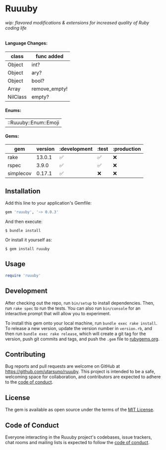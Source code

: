 # Ruuuby

###### wip: flavored modifications & extensions for increased quality of Ruby coding life

#### Language Changes:
| class    | func added    |
| -----    | ------------- |
| Object   | int?          |
| Object   | ary?          |
| Object   | bool?         |
| Array    | remove_empty! |
| NilClass | empty?        |

#### Enums:
| |
| -----    |
| ::Ruuuby::Enum::Emoji    |

#### Gems:
| gem       | version | :development | :test | :production |
| ---       | ---     | ---          | ---   | ---         |
| rake      | 13.0.1  | ✅           | ✅    | ❌          |
| rspec     | 3.9.0   | ✅           | ✅    | ❌          |
| simplecov | 0.17.1  | ✅           | ❌    | ❌          |

## Installation

Add this line to your application's Gemfile:

```ruby
gem 'ruuuby', '~> 0.0.3'
```

And then execute:

    $ bundle install

Or install it yourself as:

    $ gem install ruuuby

## Usage

```ruby
require 'ruuuby'
```

## Development

After checking out the repo, run `bin/setup` to install dependencies. Then, run `rake spec` to run the tests. You can also run `bin/console` for an interactive prompt that will allow you to experiment.

To install this gem onto your local machine, run `bundle exec rake install`. To release a new version, update the version number in `version.rb`, and then run `bundle exec rake release`, which will create a git tag for the version, push git commits and tags, and push the `.gem` file to [rubygems.org](https://rubygems.org).

## Contributing

Bug reports and pull requests are welcome on GitHub at https://github.com/utarsuno/ruuuby. This project is intended to be a safe, welcoming space for collaboration, and contributors are expected to adhere to the [code of conduct](https://github.com/utarsuno/ruuuby/blob/master/CODE_OF_CONDUCT.md).


## License

The gem is available as open source under the terms of the [MIT License](https://opensource.org/licenses/MIT).

## Code of Conduct

Everyone interacting in the Ruuuby project's codebases, issue trackers, chat rooms and mailing lists is expected to follow the [code of conduct](https://github.com/utarsuno/ruuuby/blob/master/CODE_OF_CONDUCT.md).

